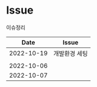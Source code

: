 # Issue

이슈정리

|Date      |Issue|                         
|----------|------------------------------------------------------------|
|2022-10-19|개발환경 세팅|
|          ||
|2022-10-06||
|2022-10-07||
